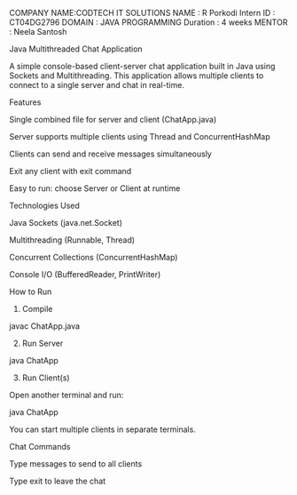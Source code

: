 COMPANY NAME:CODTECH IT SOLUTIONS 
NAME : R Porkodi 
Intern ID : CT04DG2796
DOMAIN : JAVA PROGRAMMING 
Duration : 4 weeks 
MENTOR : Neela Santosh 

Java Multithreaded Chat Application

A simple console-based client-server chat application built in Java using Sockets and Multithreading. This application allows multiple clients to connect to a single server and chat in real-time.

Features

Single combined file for server and client (ChatApp.java)

Server supports multiple clients using Thread and ConcurrentHashMap

Clients can send and receive messages simultaneously

Exit any client with exit command

 Easy to run: choose Server or Client at runtime

 Technologies Used

Java Sockets (java.net.Socket)

Multithreading (Runnable, Thread)

Concurrent Collections (ConcurrentHashMap)

Console I/O (BufferedReader, PrintWriter)

 How to Run

1. Compile

javac ChatApp.java

2. Run Server

java ChatApp

3. Run Client(s)

Open another terminal and run:

java ChatApp

You can start multiple clients in separate terminals.

 Chat Commands

Type messages to send to all clients

Type exit to leave the chat
